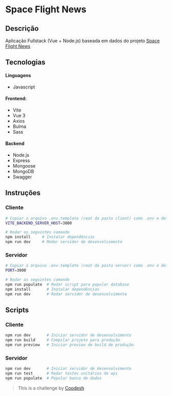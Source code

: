 # Space Flight News

## Descrição

Aplicação Fullstack (Vue + Node.js) baseada em dados do projeto [Space Flight News](https://api.spaceflightnewsapi.net/v3/documentation)

## Tecnologias

#### **Linguagens**

- Javascript

#### **Frontend:**

- Vite
- Vue 3
- Axios
- Bulma
- Sass

#### **Backend**

- Node.js
- Express
- Mongoose
- MongoDB
- Swagger

## Instruções

### Cliente

```sh
# Copiar o arquivo .env.template (root da pasta client) como .env e definir a mesma porta do server
VITE_BACKEND_SERVER_HOST=3000

# Rodar os seguintes comando
npm install     # Instalar dependências
npm run dev     # Rodar servidor de desenvolvimento
```

### Servidor

```sh
# Copiar o arquivo .env.template (root da pasta server) como .env e definir porta a ser utilizada
PORT=3000

# Rodar os seguintes comando
npm run populate  # Rodar script para popular database
npm install       # Instalar dependências
npm run dev       # Rodar servidor de desenvolvimento
```

## Scripts

### Cliente

```sh
npm run dev       # Iniciar servidor de desenvolvimento
npm run build     # Compilar projeto para produção
npm run preview   # Iniciar preview de build de produção
```

### Servidor

```sh
npm run dev       # Iniciar servidor de desenvolvimento
npm run test      # Rodar testes unitários de api
npm run populate  # Popular banco de dados
```

> This is a challenge by [Coodesh](https://coodesh.com)
